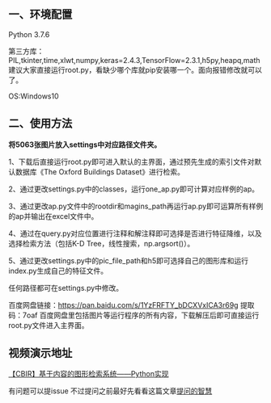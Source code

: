 ## 一、环境配置

Python 3.7.6

第三方库：PIL,tkinter,time,xlwt,numpy,keras=2.4.3,TensorFlow=2.3.1,h5py,heapq,math
建议大家直接运行root.py，看缺少哪个库就pip安装哪一个。面向报错修改就可以了。

OS:Windows10

## 二、使用方法

**将5063张图片放入settings中对应路径文件夹。**

1、下载后直接运行root.py即可进入默认的主界面，通过预先生成的索引文件对默认数据库《The Oxford Buildings Dataset》进行检索。

2、通过更改settings.py中的classes，运行one_ap.py即可计算对应样例的ap。

3、通过更改ap.py文件中的rootdir和magins_path再运行ap.py即可运算所有样例的ap并输出在excel文件中。

4、通过在query.py对应位置进行注释和解注释即可选择是否进行特征降维，以及选择检索方法（包括K-D Tree，线性搜索，np.argsort()）。

5、通过更改settings.py中的pic_file_path和h5即可选择自己的图形库和运行index.py生成自己的特征文件。

任何路径都可在settings.py中修改。


百度网盘链接：https://pan.baidu.com/s/1YzFRFTY_bDCXVxICA3r69g 提取码：7oaf
百度网盘里包括图片等运行程序的所有内容，下载解压后即可直接运行root.py文件进入主界面。

## 视频演示地址
[【CBIR】基于内容的图形检索系统——Python实现](https://www.bilibili.com/video/BV1Jf4y15795)

有问题可以提issue
不过提问之前最好先看看这篇文章[提问的智慧](https://github.com/ryanhanwu/How-To-Ask-Questions-The-Smart-Way/blob/main/README-zh_CN.md)
